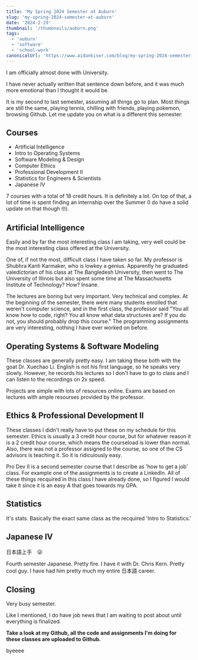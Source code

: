 ```yaml
---
title: 'My Spring 2024 Semester at Auburn'
slug: 'my-spring-2024-semester-at-auburn'
date: '2024-2-29'
thumbnail: '/thumbnails/auburn.png'
tags:
  - 'auburn'
  - 'software'
  - 'school-work'
canonicalUrl: 'https://www.aidankiser.com/blog/my-spring-2024-semester-at-auburn/'
---
```


I am officially almost done with University.

I have never actually written that sentence down before, and it was much more emotional than I thought it would be.

It is my second to last semester, assuming all things go to plan. Most things are still the same, playing tennis, chilling with friends, playing pokemon, browsing Github. Let me update you on what is a different this semester:

## Courses

* Artificial Intelligence
* Intro to Operating Systems
* Software Modeling & Design
* Computer Ethics
* Professional Development II
* Statistics for Engineers & Scientists
* Japanese IV

7 courses with a total of 18 credit hours. It is definitely a lot. On top of that, a lot of time is spent finding an internship over the Summer (I do have a solid update on that though 🤓).

## Artificial Intelligence

Easily and by far the most interesting class I am taking, very well could be the most interesting class offered at the University. 

One of, if not the most, difficult class I have taken so far. My professor is Shubhra Kanti Karmaker, who is lowkey a genius. Apparently he graduated valedictorian of his class at The Bangledesh University, then went to The University of Illinois but also spent some time at The Massachusetts Institute of Technology? How? Insane.

The lectures are boring but very important. Very technical and complex. At the beginning of the semester, there were many students enrolled that weren't computer science, and in the first class, the professor said "You all know how to code, right? You all know what data structures are? If you do not, you should probably drop this course." The programming assignments are very interesting, nothing I have ever worked on before.

## Operating Systems & Software Modeling

These classes are generally pretty easy. I am taking these both with the goat Dr. Xuechao Li. English is not his first language, so he speaks very slowly. However, he records his lectures so I don't have to go to class and I can listen to the recordings on 2x speed.

Projects are simple with lots of resources online. Exams are based on lectures with ample resourses provided by the professor.

## Ethics & Professional Development II

These classes I didn't really have to put these on my schedule for this semester. Ethics is usually a 3 credit hour course, but for whatever reason it is a 2 credit hour course, which means the courseload is lower than normal. Also, there was not a professor assigned to the course, so one of the CS advisors is teaching it. So it is ridiculously easy.

Pro Dev II is a second semester course that I describe as 'how to get a job' class. For example one of the assignments is to create a LinkedIn. All of these things recquired in this class I have already done, so I figured I would take it since it is an easy A that goes towards my GPA.

## Statistics

It's stats. Basically the exact same class as the recquired 'Intro to Statistics.'

## Japanese IV

日本語上手　😜

Fourth semester Japanese. Pretty fire. I have it with Dr. Chris Kern. Pretty cool guy. I have had him pretty much my entire 日本語 career.

## Closing

Very busy semester.

Like I mentioned, I do have job news that I am waiting to post about until everything is finalized.

**Take a look at my Github, all the code and assignments I'm doing for these classes are uploaded to Github.**

byeeee